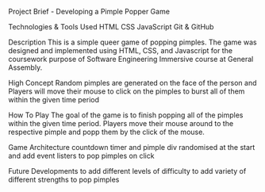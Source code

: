 Project Brief - Developing a Pimple Popper Game 

Technologies & Tools Used
HTML
CSS
JavaScript
Git & GitHub

Description
This is a simple queer game of popping pimples. The game was designed and implemented using HTML, CSS, and Javascript for the coursework purpose of Software Engineering Immersive course at General Assembly.

High Concept
Random pimples are generated on the face of the person and Players will move their mouse to click on the pimples to burst all of them within the given time period

How To Play
The goal of the game is to finish popping all of the pimples within the given time period. Players move their mouse around to the respective pimple and popp them by the click of the mouse.

Game Architecture
countdown timer and pimple div randomised at the start and add event listers to pop pimples on click

Future Developments
to add different levels of difficulty
to add variety of different strengths to pop pimples